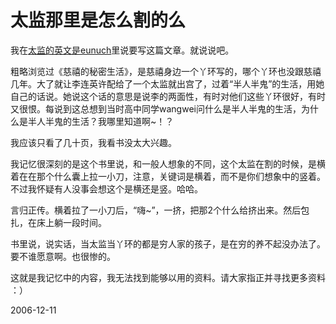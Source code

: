 # 太监那里是怎么割的么

我在[太监的英文是eunuch](http://pengyou.rijiben.org/node/897)里说要写这篇文章。就说说吧。

粗略浏览过《慈禧的秘密生活》，是慈禧身边一个丫环写的，哪个丫环也没跟慈禧几年。大了就让李连英许配给了一个太监就出宫了，过着“半人半鬼”的生活，用她自己的话说。她说这个话的意思是说李的两面性，有时对他们这些丫环很好，有时又很恨。每说到这总想到当时高中同学wangwei问什么是半人半鬼的生活，为什么是半人半鬼的生活？我哪里知道啊~！？

我应该只看了几十页，我看书没太大兴趣。

我记忆很深刻的是这个书里说，和一般人想象的不同，这个太监在割的时候，是横着在在那个什么囊上拉一小刀，注意，关键词是横着，而不是你们想象中的竖着。不过我怀疑有人没事会想这个是横还是竖。哈哈。

言归正传。横着拉了一小刀后，“嗨~”，一挤，把那2个什么给挤出来。然后包扎，在床上躺一段时间。

书里说，说实话，当太监当丫环的都是穷人家的孩子，是在穷的养不起没办法了。要不谁愿意啊。也很惨的。

这就是我记忆中的内容，我无法找到能够以用的资料。请大家指正并寻找更多资料 ：）


2006-12-11